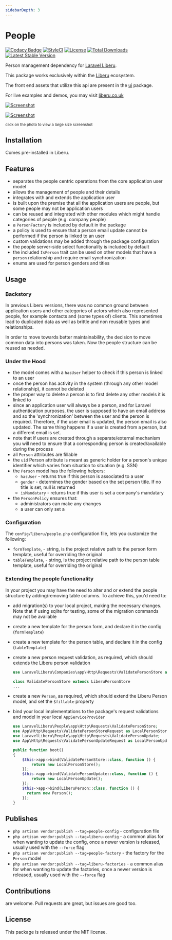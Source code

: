 ```yaml
---
sidebarDepth: 3
---
```


# People

[![Codacy Badge](https://api.codacy.com/project/badge/Grade/aa76029e3e4c471d91370e29534f436f)](https://www.codacy.com/app/laravel-liberu/People?utm_source=github.com&amp;utm_medium=referral&amp;utm_content=laravel-liberu/People&amp;utm_campaign=Badge_Grade)
[![StyleCI](https://github.styleci.io/repos/151952913/shield?branch=master)](https://github.styleci.io/repos/151952913)
[![License](https://poser.pugx.org/laravel-liberu/people/license)](https://packagist.org/packages/laravel-liberu/people)
[![Total Downloads](https://poser.pugx.org/laravel-liberu/people/downloads)](https://packagist.org/packages/laravel-liberu/people)
[![Latest Stable Version](https://poser.pugx.org/laravel-liberu/people/version)](https://packagist.org/packages/laravel-liberu/people)

Person management dependency for [Laravel Liberu](https://github.com/laravel-liberu/Liberu).

This package works exclusively within the [Liberu](https://github.com/laravel-liberu/Liberu) ecosystem.

The front end assets that utilize this api are present in the [ui](https://github.com/liberu-ui/ui) package.

For live examples and demos, you may visit [liberu.co.uk](https://www.liberu.co.uk)

[![Screenshot](https://laravel-liberu.github.io/people/screenshots/bulma_001_thumb.png)](https://laravel-liberu.github.io/people/screenshots/bulma_001.png)

[![Screenshot](https://laravel-liberu.github.io/people/screenshots/bulma_002_thumb.png)](https://laravel-liberu.github.io/people/screenshots/bulma_002.png)

<sup>click on the photo to view a large size screenshot</sup>

## Installation

Comes pre-installed in Liberu.

## Features

- separates the people centric operations from the core application user model
- allows the management of people and their details
- integrates with and extends the application user
- is built upon the premise that all the application users are people, but some people may not be application users
- can be reused and integrated with other modules which might handle categories of people (e.g. company people)
- a `PersonFactory` is included by default in the package
- a policy is used to ensure that a person email update cannot be performed if the person is linked to an user
- custom validations may be added through the package configuration
- the people server-side select functionality is included by default
- the included `IsPerson` trait can be used on other models that have a `person` relationship and require email synchronization
- enums are used for person genders and titles  

## Usage

### Backstory

In previous Liberu versions, there was no common ground between application users and 
other categories of actors which also represented people, for example contacts and (some types of) clients.
This sometimes lead to duplicated data as well as brittle and non reusable types and relationships.

In order to move towards better maintainability, the decision to move common data into persons was taken. 
Now the people structure can be reused as needed.

### Under the Hood

- the model comes with a  `hasUser` helper to check if this person is linked to an user
- once the person has activity in the system (through any other model relationship), it cannot be deleted
- the proper way to delete a person is to first delete any other models it is linked to 
- since an application user will always be a person, and for Laravel authentication purposes, 
the user is supposed to have an email address and so the 'synchronization' between the user and the person is required. 
Therefore, if the user email is updated, the person email is also updated. 
The same thing happens if a user is created from a person, but a different email is set.
- note that if users are created through a separate/external mechanism you will need to ensure that a corresponding 
person is created/available during the process
- all `Person` attributes are fillable
- the `uid` Person attribute is meant as generic holder for a person's unique identifier 
which varies from situation to situation (e.g. SSN)
- the `Person` model has the following helpers:
    * `hasUser` - returns true if this person is associated to a user
    * `gender` - determines the gender based on the set person title. If no title is set, null is returned
    * `isMandatary` - returns true if this user is set a company's mandatary
- the `PersonPolicy` ensures that:
    * administrators can make any changes
    * a user can only set a     

### Configuration

The `config/liberu/people.php` configuration file, lets you customize the following:
- `formTemplate`, - string, is the project relative path to the person form template, 
useful for overriding the original 
- `tableTemplate`, - string, is the project relative path to the person table template, 
useful for overriding the original 

### Extending the people functionality

In your project you may have the need to alter and or extend the people structure by adding/removing table columns.
To achieve this, you'd need to:
- add migration(s) to your local project, making the necessary changes. Note that if using sqlite for testing, 
some of the migration commands may not be available
- create a new template for the person form, and declare it in the config (`formTemplate`)
- create a new template for the person table, and declare it in the config (`tableTemplate`)
- create a new person request validation, as required, which should extends the Liberu person validation
    ```php
    use LaravelLiberu\Companies\app\Http\Requests\ValidatePersonStore as LiberuPersonStore;
    
    class ValidatePersonStore extends LiberuPersonStore
    ...
    ```
- create a new `Person`, as required, which should extend the Liberu Person model, and set the `$fillable` property
- bind your local implementations to the package's request validations and model in your local `AppServiceProvider` 

    ```php
    use LaravelLiberu\People\app\Http\Requests\ValidatePersonStore;
    use App\Http\Requests\ValidatePersonStoreRequest as LocalPersonStore;
    use LaravelLiberu\People\app\Http\Requests\ValidatePersonUpdate;
    use App\Http\Requests\ValidatePersonUpdateRequest as LocalPersonUpdate;
    
    public function boot()
    {
        $this->app->bind(ValidatePersonStore::class, function () {
            return new LocalPersonStore();
        });
        $this->app->bind(ValidatePersonUpdate::class, function () {
            return new LocalPersonUpdate();
        });
        $this->app->bind(LiberuPerson::class, function () {
          return new Person();
        });
    }
    ``` 

## Publishes

- `php artisan vendor:publish --tag=people-config` - configuration file
- `php artisan vendor:publish --tag=liberu-config` - a common alias for when wanting to update the config,
once a newer version is released, usually used with the `--force` flag
- `php artisan vendor:publish --tag=people-factory` - the factory for the `Person` model
- `php artisan vendor:publish --tag=liberu-factories` - a common alias for when wanting to update the factories,
once a newer version is released, usually used with the `--force` flag

## Contributions

are welcome. Pull requests are great, but issues are good too.

## License

This package is released under the MIT license.
